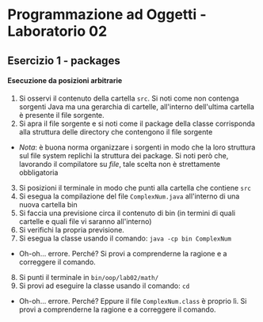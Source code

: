 # Programmazione ad Oggetti - Laboratorio 02
## Esercizio 1 - packages

#### Esecuzione da posizioni arbitrarie

1. Si osservi il contenuto della cartella `src`. Si noti come non contenga sorgenti Java ma una gerarchia di cartelle, all'interno dell'ultima cartella è presente il file sorgente.
2. Si apra il file sorgente e si noti come il package della classe corrisponda alla struttura delle directory che contengono il file sorgente
  - *Nota*: è buona norma organizzare i sorgenti in modo che la loro struttura sul file system replichi la struttura dei package. Si noti però che, lavorando il compilatore su *file*, tale scelta non è strettamente obbligatoria
3. Si posizioni il terminale in modo che punti alla cartella che contiene `src`
4. Si esegua la compilazione del file `ComplexNum.java` all'interno di una nuova cartella bin
5. Si faccia una previsione circa il contenuto di bin (in termini di quali cartelle e quali file vi saranno all'interno)
6. Si verifichi la propria previsione.
7. Si esegua la classe usando il comando: `java -cp bin ComplexNum`
  - Oh-oh... errore. Perché? Si provi a comprenderne la ragione e a correggere il comando.
8. Si punti il terminale in `bin/oop/lab02/math/`
9. Si provi ad eseguire la classe usando il comando: `cd`
  - Oh-oh... errore. Perché? Eppure il file `ComplexNum.class` è proprio lì. Si provi a comprenderne la ragione e a correggere il comando.

